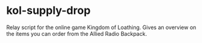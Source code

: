 # kol-supply-drop
Relay script for the online game Kingdom of Loathing. Gives an overview on the items you can order from the Allied Radio Backpack. 
